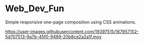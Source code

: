 # Web_Dev_Fun

Simple responsive one-page composition using CSS animations.

https://user-images.githubusercontent.com/19397515/167957152-5d707513-9a7b-45f0-9489-20b8ce2a2a1f.mov
